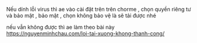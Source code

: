 Nếu dính lỗi virus thì ae vào cài đặt trên trên chorme , chọn quyền riêng tư và bảo mật , bảo mật , chọn không bảo vệ   là sẽ tải được nhé

nếu vẫn không được thì ae làm theo bài này
https://nguyenminhchau.com/loi-tai-xuong-khong-thanh-cong/
